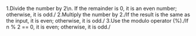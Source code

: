 1.Divide the number by 2\n. If the remainder is 0, it is an even number; otherwise, it is odd./
2.Multiply the number by 2./If the result is the same as the input, it is even; otherwise, it is odd./
3.Use the modulo operator (%)./If n % 2 == 0, it is even; otherwise, it is odd./
